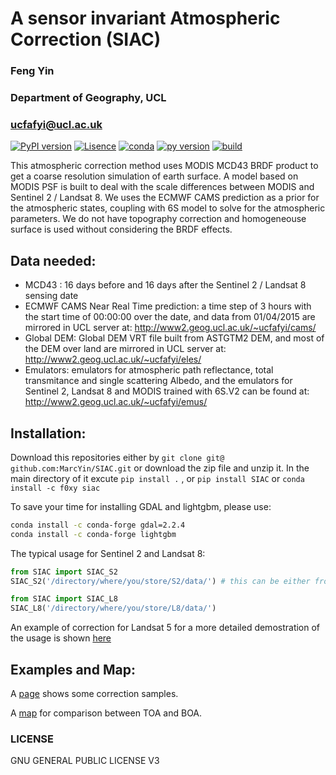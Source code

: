 # A sensor invariant Atmospheric Correction (SIAC)
### Feng Yin
### Department of Geography, UCL
### ucfafyi@ucl.ac.uk


[![PyPI version](https://img.shields.io/pypi/v/siac.svg?longCache=true&style=flat)](https://pypi.org/project/SIAC/)
[![Lisence](https://img.shields.io/pypi/l/siac.svg?longCache=true&style=flat)](https://pypi.org/project/SIAC/)
[![conda](https://anaconda.org/f0xy/siac/badges/version.svg?longCache=true&style=flat)](https://anaconda.org/F0XY/siac)
[![py version](https://img.shields.io/pypi/pyversions/siac.svg?longCache=true&style=flat)](https://pypi.org/project/SIAC/)
[![build](https://img.shields.io/travis/MarcYin/SIAC/master.svg?longCache=true&style=flat)](https://travis-ci.org/MarcYin/SIAC/)

This atmospheric correction method uses MODIS MCD43 BRDF product to get a coarse resolution simulation of earth surface. A model based on MODIS PSF is built to deal with the scale differences between MODIS and Sentinel 2 / Landsat 8. We uses the ECMWF CAMS prediction as a prior for the atmospheric states, coupling with 6S model to solve for the atmospheric parameters. We do not have topography correction and homogeneouse surface is used without considering the BRDF effects.


## Data needed:
* MCD43 : 16 days before and 16 days after the Sentinel 2 / Landsat 8 sensing date
* ECMWF CAMS Near Real Time prediction: a time step of 3 hours with the start time of 00:00:00 over the date, and data from 01/04/2015 are mirrored in UCL server at: http://www2.geog.ucl.ac.uk/~ucfafyi/cams/
* Global DEM: Global DEM VRT file built from ASTGTM2 DEM, and most of the DEM over land are mirrored in UCL server at: http://www2.geog.ucl.ac.uk/~ucfafyi/eles/
* Emulators: emulators for atmospheric path reflectance, total transmitance and single scattering Albedo, and the emulators for Sentinel 2, Landsat 8 and MODIS trained with 6S.V2 can be found at: http://www2.geog.ucl.ac.uk/~ucfafyi/emus/

## Installation:

Download this repositories either by `git clone git@ github.com:MarcYin/SIAC.git` or download the zip file and unzip it. In the main directory of it excute `pip install .` , or `pip install SIAC` or `conda install -c f0xy siac`

To save your time for installing GDAL and lightgbm, please use:

```bash
conda install -c conda-forge gdal=2.2.4
conda install -c conda-forge lightgbm
```



The typical usage for Sentinel 2 and Landsat 8:
```python
from SIAC import SIAC_S2
SIAC_S2('/directory/where/you/store/S2/data/') # this can be either from AWS or Senitinel offical package
```
```python
from SIAC import SIAC_L8                                                                           
SIAC_L8('/directory/where/you/store/L8/data/') 
``` 

An example of correction for Landsat 5 for a more detailed demostration of the usage is shown [here](https://github.com/MarcYin/Global-analysis-ready-dataset)

## Examples and Map:

A [page](http://www2.geog.ucl.ac.uk/~ucfafyi/Atmo_Cor/index.html) shows some correction samples.

A [map](http://www2.geog.ucl.ac.uk/~ucfafyi/map) for comparison between TOA and BOA.

### LICENSE
GNU GENERAL PUBLIC LICENSE V3
